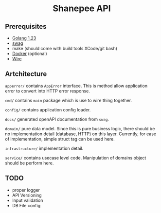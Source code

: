 <div align="center">
    <h1>
        Shanepee API
    </h1>
</div>

## Prerequisites
- [Golang 1.23](https://go.dev/dl/)
- [swag](https://github.com/swaggo/swag)
- make (should come with build tools XCode/git bash)
- [Docker](https://docs.docker.com/engine/install/) (optional)
- [Wire](https://github.com/google/wire)

## Artchitecture
`apperror/` contains `AppError` interface. This is method allow application error to convert into HTTP error response.

`cmd/` contains `main` package which is use to wire thing together.

`config/` contains application config loader.

`docs/` generated openAPI documentation from `swag`.

`domain/` pure data model. Since this is pure business logic, there should be no implementation detail (database, HTTP) on this layer. Currently, for ease of implementation, simple struct tag can be used here.

`infrastructure/` implementation detail.

`service/` contains usecase level code. Manipulation of domains object should be perform here.

## TODO
- proper logger
- API Versioning
- Input validation
- DB File config